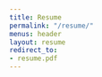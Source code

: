 ```yaml
---
title: Resume
permalink: "/resume/"
menus: header
layout: resume
redirect_to:
- resume.pdf
---
```


